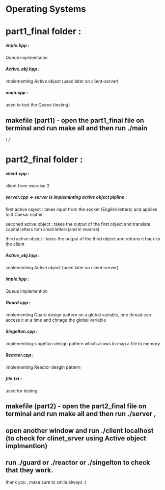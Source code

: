 # Operating Systems

# part1_final folder :

 ##### imple.hpp : 
 Queue implmentaion

#####  Active_obj.hpp :
implementing Active object (used later on client-server)

#####  main.cpp :

used to test the Queue (testing)

## makefile (part1) - open the part1_final file on terminal and run make all and then run ./main
/
/
# part2_final folder :

#####  client.cpp :

client from exercise 3

##### server.cpp -> server is impleminting active object pipline :

first active object : takes input from the socket (English letters) and applies to it Caesar cipher


seconed active object : takes the output of the first object and translate capital letters tom small letters(and in reverse)


third active object : takes the output of the third object and returns it back to the client


##### Active_obj.hpp :

implementing Active object (used later on client-server)

##### imple.hpp :
Queue implemention

##### Guard.cpp :
implementing Guard design pattern on a global variable, one thread can access it at a time
and chnage the global variable

##### Singelton.cpp :
implementing singelton design pattern which allows to map a file to memory

##### Reactor.cpp :
 implementing Reactor desgin pattern
 
 ##### file.txt : 
 used for testing
 
 
## makefile (part2) - open the part2_final file on terminal and run make all and then run ./server ,
## open another window and run ./client localhost (to check for clinet_srver using Active object implmention)
## run ./guard or ./reactor or ./singelton to check that they work.

thank you , make sure to smile always :)
 

